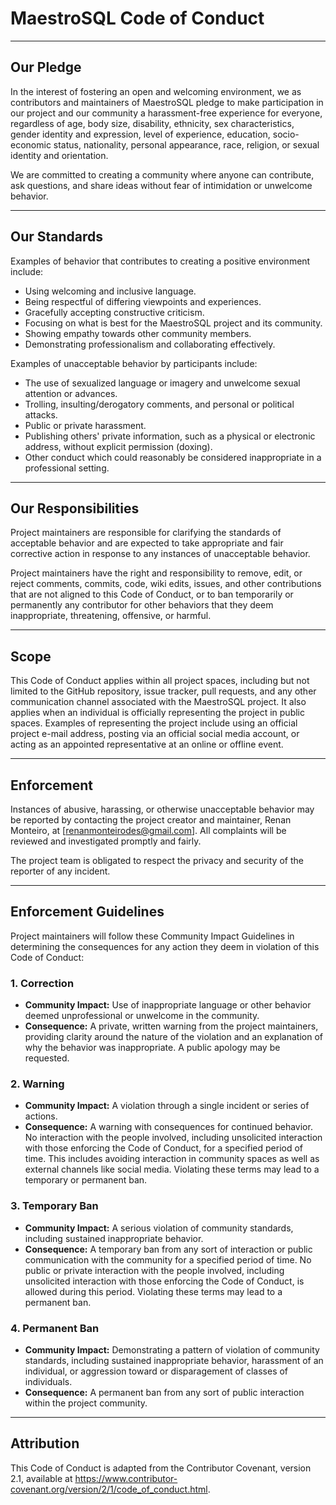 # MaestroSQL Code of Conduct

---

## Our Pledge

In the interest of fostering an open and welcoming environment, we as contributors and maintainers of MaestroSQL pledge to make participation in our project and our community a harassment-free experience for everyone, regardless of age, body size, disability, ethnicity, sex characteristics, gender identity and expression, level of experience, education, socio-economic status, nationality, personal appearance, race, religion, or sexual identity and orientation.

We are committed to creating a community where anyone can contribute, ask questions, and share ideas without fear of intimidation or unwelcome behavior.

---

## Our Standards

Examples of behavior that contributes to creating a positive environment include:

* Using welcoming and inclusive language.
* Being respectful of differing viewpoints and experiences.
* Gracefully accepting constructive criticism.
* Focusing on what is best for the MaestroSQL project and its community.
* Showing empathy towards other community members.
* Demonstrating professionalism and collaborating effectively.

Examples of unacceptable behavior by participants include:

* The use of sexualized language or imagery and unwelcome sexual attention or advances.
* Trolling, insulting/derogatory comments, and personal or political attacks.
* Public or private harassment.
* Publishing others' private information, such as a physical or electronic address, without explicit permission (doxing).
* Other conduct which could reasonably be considered inappropriate in a professional setting.

---

## Our Responsibilities

Project maintainers are responsible for clarifying the standards of acceptable behavior and are expected to take appropriate and fair corrective action in response to any instances of unacceptable behavior.

Project maintainers have the right and responsibility to remove, edit, or reject comments, commits, code, wiki edits, issues, and other contributions that are not aligned to this Code of Conduct, or to ban temporarily or permanently any contributor for other behaviors that they deem inappropriate, threatening, offensive, or harmful.

---

## Scope

This Code of Conduct applies within all project spaces, including but not limited to the GitHub repository, issue tracker, pull requests, and any other communication channel associated with the MaestroSQL project. It also applies when an individual is officially representing the project in public spaces. Examples of representing the project include using an official project e-mail address, posting via an official social media account, or acting as an appointed representative at an online or offline event.

---

## Enforcement

Instances of abusive, harassing, or otherwise unacceptable behavior may be reported by contacting the project creator and maintainer, Renan Monteiro, at [renanmonteirodes@gmail.com]. All complaints will be reviewed and investigated promptly and fairly.

The project team is obligated to respect the privacy and security of the reporter of any incident.

---

## Enforcement Guidelines

Project maintainers will follow these Community Impact Guidelines in determining the consequences for any action they deem in violation of this Code of Conduct:

### 1. Correction

* **Community Impact:** Use of inappropriate language or other behavior deemed unprofessional or unwelcome in the community.
* **Consequence:** A private, written warning from the project maintainers, providing clarity around the nature of the violation and an explanation of why the behavior was inappropriate. A public apology may be requested.

### 2. Warning

* **Community Impact:** A violation through a single incident or series of actions.
* **Consequence:** A warning with consequences for continued behavior. No interaction with the people involved, including unsolicited interaction with those enforcing the Code of Conduct, for a specified period of time. This includes avoiding interaction in community spaces as well as external channels like social media. Violating these terms may lead to a temporary or permanent ban.

### 3. Temporary Ban

* **Community Impact:** A serious violation of community standards, including sustained inappropriate behavior.
* **Consequence:** A temporary ban from any sort of interaction or public communication with the community for a specified period of time. No public or private interaction with the people involved, including unsolicited interaction with those enforcing the Code of Conduct, is allowed during this period. Violating these terms may lead to a permanent ban.

### 4. Permanent Ban

* **Community Impact:** Demonstrating a pattern of violation of community standards, including sustained inappropriate behavior, harassment of an individual, or aggression toward or disparagement of classes of individuals.
* **Consequence:** A permanent ban from any sort of public interaction within the project community.

---

## Attribution

This Code of Conduct is adapted from the Contributor Covenant, version 2.1, available at https://www.contributor-covenant.org/version/2/1/code_of_conduct.html.